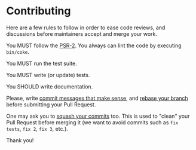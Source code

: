 Contributing
============

Here are a few rules to follow in order to ease code reviews, and discussions before
maintainers accept and merge your work.

You MUST follow the [PSR-2](http://www.php-fig.org/psr/2/). You always can lint the code by executing `bin/coke`.

You MUST run the test suite.

You MUST write (or update) tests.

You SHOULD write documentation.

Please, write [commit messages that make
sense](http://tbaggery.com/2008/04/19/a-note-about-git-commit-messages.html),
and [rebase your branch](http://git-scm.com/book/en/Git-Branching-Rebasing)
before submitting your Pull Request.

One may ask you to [squash your
commits](http://gitready.com/advanced/2009/02/10/squashing-commits-with-rebase.html)
too. This is used to "clean" your Pull Request before merging it (we want to avoid
commits such as `fix tests`, `fix 2`, `fix 3`, etc.).

Thank you!
